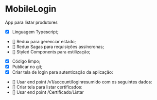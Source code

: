 # MobileLogin
App para listar produtores

- [x] Linguagem Typescript;
- [] Redux para gerenciar estado;
- [] Redux Sagas para requisições assíncronas;
- [] Styled Components para estilização;
- [x] Código limpo;
- [x] Publicar no git;
- [x]   Criar tela de login para autenticação da aplicação:
- []  Usar end point /v1/account/loginresumido com os seguintes dados: 
- [] Criar tela para listar certificados:
- []  Usar end point /Certificado/Listar

